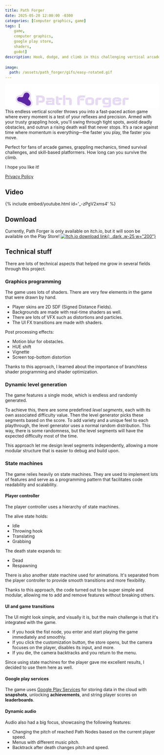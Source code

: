```yaml
---
title: Path Forger
date: 2025-05-20 12:00:00 -0300
categories: [Computer graphics, game]
tags: [
    game, 
    computer graphics, 
    google play store,
    shaders,
    godot]     
description: Hook, dodge, and climb in this challenging vertical arcade platformer.

image:
  path: /assets/path_forger/gifs/easy-rotated.gif
---
```


![##Path Forger](assets/path_forger/imgs/itch_banner.png)
This endless vertical scroller throws you into a fast-paced action game where every moment is a test of your reflexes and precision. Armed with your trusty grappling hook, you'll swing through tight spots, avoid deadly obstacles, and outrun a rising death wall that never stops. It’s a race against time where momentum is everything—the faster you play, the faster you move.

Perfect for fans of arcade games, grappling mechanics, timed survival challenges, and skill-based platformers. How long can you survive the climb.

I hope you like it!

[Privacy Policy](/path-forger/privacy-policy/)

## Video
{% include embed/youtube.html id='_-zPgV2xms4' %}

## Download
Currently, Path Forger is only available on itch.io, but it will soon be available on the Play Store!
[![Itch.io download link](https://static.itch.io/images/badge-color.svg){: .dark .w-25 w="200"}](https://franco-yudica.itch.io/path-forger)

## Technical stuff

There are lots of technical aspects that helped me grow in several fields through this project.

### Graphics programming

The game uses lots of shaders. There are very few elements in the game that were drawn by hand.

- Player skins are 2D SDF (Signed Distance Fields).
- Backgrounds are made with real-time shaders as well.
- There are lots of VFX such as distortions and particles.
- The UI FX transitions are made with shaders.

Post processing effects:
- Motion blur for obstacles.
- HUE shift
- Vignette
- Screen top-bottom distortion

Thanks to this approach, I learned about the importance of branchless shader programming and shader optimization.

### Dynamic level generation

The game features a single mode, which is endless and randomly generated.

To achieve this, there are some predefined *level segments*, each with its own associated difficulty value. Then the level generator picks these segments based on the score. To add variety and a unique feel to each playthrough, the level generator uses a normal random distribution. This way, there is some randomness, but the level segments will have the expected difficulty most of the time.

This approach let me design level segments independently, allowing a more modular structure that is easier to debug and build upon.

### State machines

The game relies heavily on state machines. They are used to implement lots of features and serve as a programming pattern that facilitates code readability and scalability.

#### Player controller

The player controller uses a hierarchy of state machines.

The alive state holds:
- Idle
- Throwing hook
- Translating
- Grabbing

The death state expands to:
- Dead
- Respawning

There is also another state machine used for animations. It's separated from the player controller to provide smooth transitions and more flexibility.

Thanks to this approach, the code turned out to be super simple and modular, allowing me to add and remove features without breaking others.

#### UI and game transitions

The UI might look simple, and visually it is, but the main challenge is that it's integrated with the game.

- If you hook the fist node, you enter and start playing the game immediately and smoothly.
- If you click the customization button, the store opens, but the camera focuses on the player, disables its input, and more.
- If you die, the camera backtracks and you return to the menu.

Since using state machines for the player gave me excellent results, I decided to use them here as well.

#### Google play services

The game uses [Google Play Services](https://developer.android.com/distribute/play-services) for storing data in the cloud with **snapshots**, unlocking **achievements**, and string player scores on **leaderboards**.

#### Dynamic audio

Audio also had a big focus, showcasing the following features:
- Changing the pitch of reached Path Nodes based on the current player speed.
- Menus with different music pitch.
- Backtrack after death changes pitch and speed.